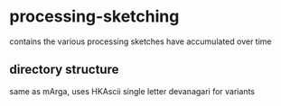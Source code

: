 # processing-sketching
contains the various processing sketches have accumulated over time

## directory structure
same as mArga, uses HKAscii single letter devanagari for variants
